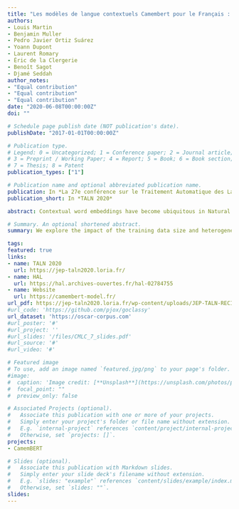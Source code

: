 ```yaml
---
title: "Les modèles de langue contextuels Camembert pour le Français : impact de la taille et de l'hétérogénéité des données d'entrainement"
authors:
- Louis Martin 
- Benjamin Muller
- Pedro Javier Ortiz Suárez
- Yoann Dupont
- Laurent Romary
- Éric de la Clergerie
- Benoît Sagot
- Djamé Seddah
author_notes:
- "Equal contribution"
- "Equal contribution"
- "Equal contribution"
date: "2020-06-08T00:00:00Z"
doi: ""

# Schedule page publish date (NOT publication's date).
publishDate: "2017-01-01T00:00:00Z"

# Publication type.
# Legend: 0 = Uncategorized; 1 = Conference paper; 2 = Journal article;
# 3 = Preprint / Working Paper; 4 = Report; 5 = Book; 6 = Book section;
# 7 = Thesis; 8 = Patent
publication_types: ["1"]

# Publication name and optional abbreviated publication name.
publication: In *La 27e conférence sur le Traitement Automatique des Langues Naturelles*
publication_short: In *TALN 2020*

abstract: Contextual word embeddings have become ubiquitous in Natural Language Processing. Until recently, most available models were trained on English data or on the concatenation of corpora in multiple languages. This made the practical use of models in all languages except English very limited. The recent release of monolingual versions of BERT (Devlin et al., 2019) for French established a new state-of-the-art for all evaluated tasks. In this paper, based on experiments on CamemBERT (Martin et al., 2019), we show that pretraining such models on highly variable datasets leads to better downstream performance compared to models trained on more uniform data. Moreover, we show that a relatively small amount of web crawled data (4GB) leads to downstream performances as good as a model pretrained on a corpus two orders of magnitude larger (138GB).

# Summary. An optional shortened abstract.
summary: We explore the impact of the training data size and heterogeneity on French language modeling.

tags:
featured: true
links:
- name: TALN 2020
  url: https://jep-taln2020.loria.fr/
- name: HAL
  url: https://hal.archives-ouvertes.fr/hal-02784755
- name: Website
  url: https://camembert-model.fr/
url_pdf: https://jep-taln2020.loria.fr/wp-content/uploads/JEP-TALN-RECITAL-2020_paper_151.pdf
#url_code: 'https://github.com/pjox/goclassy'
url_dataset: 'https://oscar-corpus.com'
#url_poster: '#'
#url_project: ''
#url_slides: '/files/CMLC_7_slides.pdf'
#url_source: '#'
#url_video: '#'

# Featured image
# To use, add an image named `featured.jpg/png` to your page's folder. 
#image:
#  caption: 'Image credit: [**Unsplash**](https://unsplash.com/photos/pLCdAaMFLTE)'
#  focal_point: ""
#  preview_only: false

# Associated Projects (optional).
#   Associate this publication with one or more of your projects.
#   Simply enter your project's folder or file name without extension.
#   E.g. `internal-project` references `content/project/internal-project/index.md`.
#   Otherwise, set `projects: []`.
projects:
- CamemBERT

# Slides (optional).
#   Associate this publication with Markdown slides.
#   Simply enter your slide deck's filename without extension.
#   E.g. `slides: "example"` references `content/slides/example/index.md`.
#   Otherwise, set `slides: ""`.
slides:
---
```

